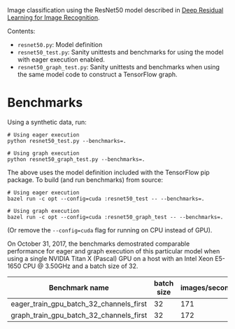 Image classification using the ResNet50 model described in
[Deep Residual Learning for Image Recognition](https://arxiv.org/abs/1512.03385).

Contents:

- `resnet50.py`: Model definition
- `resnet50_test.py`: Sanity unittests and benchmarks for using the model with
  eager execution enabled.
- `resnet50_graph_test.py`: Sanity unittests and benchmarks when using the same
  model code to construct a TensorFlow graph.

# Benchmarks

Using a synthetic data, run:

```
# Using eager execution
python resnet50_test.py --benchmarks=.

# Using graph execution
python resnet50_graph_test.py --benchmarks=.
```

The above uses the model definition included with the TensorFlow pip
package. To build (and run benchmarks) from source:

```
# Using eager execution
bazel run -c opt --config=cuda :resnet50_test -- --benchmarks=.

# Using graph execution
bazel run -c opt --config=cuda :resnet50_graph_test -- --benchmarks=.
```

(Or remove the `--config=cuda` flag for running on CPU instead of GPU).

On October 31, 2017, the benchmarks demostrated comparable performance
for eager and graph execution of this particular model when using
a single NVIDIA Titan X (Pascal) GPU on a host with an
Intel Xeon E5-1650 CPU @ 3.50GHz and a batch size of 32.

| Benchmark name                           | batch size    | images/second |
| ---------------------------------------  | ------------- | ------------- |
| eager_train_gpu_batch_32_channels_first  |            32 |           171 |
| graph_train_gpu_batch_32_channels_first  |            32 |           172 |
